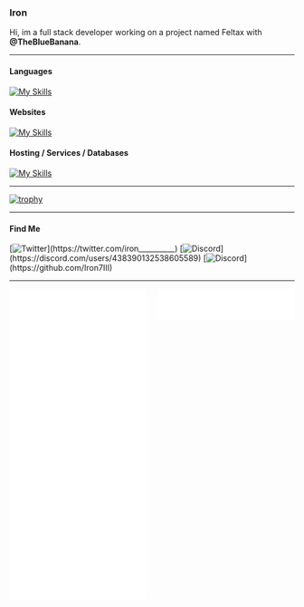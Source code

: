 ### Iron
Hi, im a full stack developer working on a project named Feltax with **@TheBlueBanana**.
<hr/>

#### Languages
[![My Skills](https://skillicons.dev/icons?i=js,ts,nodejs)](https://skillicons.dev)
#### Websites
[![My Skills](https://skillicons.dev/icons?i=react,html,css,sass)](https://skillicons.dev)
#### Hosting / Services / Databases
[![My Skills](https://skillicons.dev/icons?i=heroku,firebase,gcp,mongodb)](https://skillicons.dev)
<hr/>

[![trophy](https://github-profile-trophy.vercel.app/?username=Iron7III&theme=juicyfresh&column=7&margin-w=15&no-frame=true&no-bg=true)](https://github.com/ryo-ma/github-profile-trophy)
<hr/>

#### Find Me
[![Twitter](https://img.shields.io/badge/Twitter-000000?color=rgba(0,0,0,0)&style=for-the-badge&logo=twitter&logoColor=#1DA1F2)](https://twitter.com/iron__________)
[![Discord](https://img.shields.io/badge/Discord-000000?color=rgba(0,0,0,0%)&style=for-the-badge&logo=discord&logoColor=#5865F2)](https://discord.com/users/438390132538605589)
[![Discord](https://img.shields.io/badge/Github-000000?color=rgba(0,0,0,0%)&style=for-the-badge&logo=github&logoColor=#5865F2)](https://github.com/Iron7III)
<hr/>

[<img align="left" width="48%" src="https://github.com/Iron7III/Iron7III/blob/main/metrics-left.svg">](https://feltax.xyz)
[<img align="right" width="48%" src="https://github.com/Iron7III/Iron7III/blob/main/metrics-right.svg">](https://feltax.xyz)
